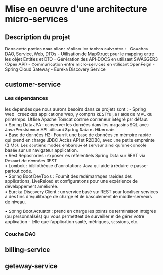 <H1>Mise en oeuvre d'une architecture micro-services</H2>
<h2>Description du projet </h2>
Dans cette parties nous allons réaliser les taches suivantes : 
  - Couches DAO, Service, Web, DTOs
  - Utilisation de MapStruct pour le mapping entre les objet Entities et DTO
  - Génération des API-DOCS en utilisant SWAGGER3 (Open API)
  - Communication entre micro-services en utilisant OpenFeign
  - Spring Cloud Gateway
  - Eureka Discovery Service
<h2>customer-service</h2>
<h3>Les dépendances</h3>
les dépendes que nous aurons besoins dans ce projets sont : 
• Spring Web : créez des applications Web, y compris RESTful, à l'aide de MVC du printemps. Utilise Apache Tomcat comme conteneur intégré par défaut. <br>
• Spring Data JPA : conserver les données dans les magasins SQL avec Java Persistence API utilisant Spring Data et Hibernate. <br>
• Base de données H2 : Fournit une base de données en mémoire rapide qui prend en charge JDBC Accès API et R2DBC, avec une petite empreinte (2 Mo). Les soutiens
modes embarqué et serveur ainsi qu'une console basée sur un navigateur application. <br>
• Rest Repositories : exposer les référentiels Spring Data sur REST via Ressort de données REST. <br>
• Lombok : bibliothèque d'annotations Java qui aide à réduire le passe-partout code. <br>
• Spring Boot DevTools : Fournit des redémarrages rapides des applications, LiveReload et configurations pour une expérience de développement améliorée. <br>
• Eureka Discovery Client : un service basé sur REST pour localiser services à des fins d'équilibrage de charge et de basculement de middle-serveurs de niveau. <br>

• Spring Boot Actuator : prend en charge les points de terminaison intégrés (ou personnalisés) qui vous permettent de surveiller et de gérer votre application - telle que l'application
santé, métriques, sessions, etc. <br>
<h3>Couche DAO</h3>

<h2>billing-service</h2>
<h2eureka-service</h2>
<h2>geteway-service</h2>
